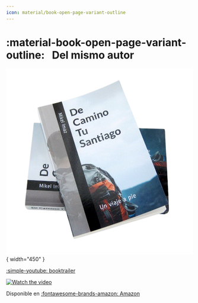 ```yaml
---
icon: material/book-open-page-variant-outline
---
```


# :material-book-open-page-variant-outline: &nbsp; Del mismo autor

![](imgs/dcts.png){ width="450" }

[:simple-youtube: booktrailer](https://www.youtube.com/watch?v=lUGvayHPuvs)

[![Watch the video](https://img.youtube.com/vi/lUGvayHPuvs/hqdefault.jpg)](https://www.youtube.com/watch?v=lUGvayHPuvs)

Disponible en [:fontawesome-brands-amazon: Amazon](https://amzn.eu/d/dbhctHC)